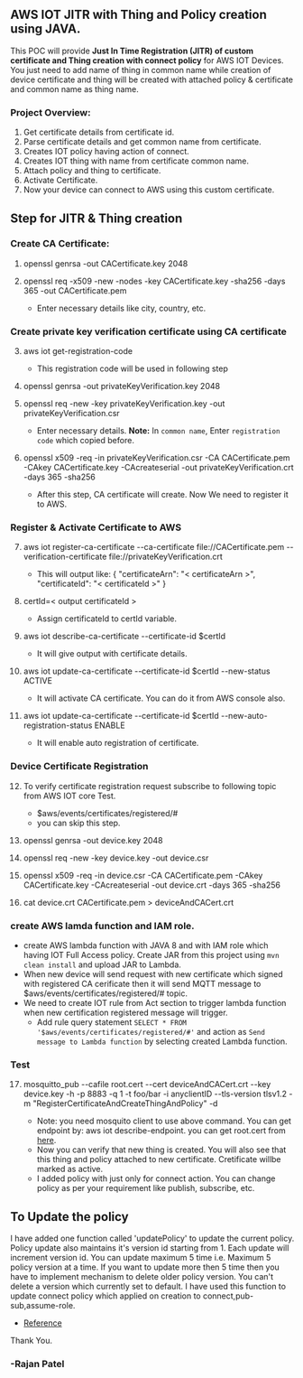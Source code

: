 ## AWS IOT JITR with Thing and Policy creation using JAVA.
This POC will provide **Just In Time Registration (JITR) of custom certificate and Thing creation with connect policy** for AWS IOT Devices. You just need to add name of thing in common name while creation of device certificate and thing will be created with attached policy & certificate and common name as thing name.

### Project Overview: ###
1. Get certificate details from certificate id.
2. Parse certificate details and get common name from certificate.
3. Creates IOT policy having action of connect. 
4. Creates IOT thing with name from certificate common name.
5. Attach policy and thing to certificate.
6. Activate Certificate.
7. Now your device can connect to AWS using this custom certificate.

## Step for JITR & Thing creation
### Create CA Certificate:
1. openssl genrsa -out CACertificate.key 2048

2. openssl req -x509 -new -nodes -key CACertificate.key -sha256 -days 365 -out CACertificate.pem
   - Enter necessary details like city, country, etc.

### Create private key verification certificate using CA certificate
3. aws iot get-registration-code
   - This registration code will be used in following step

4. openssl genrsa -out privateKeyVerification.key 2048

5. openssl req -new -key privateKeyVerification.key -out privateKeyVerification.csr
   - Enter necessary details. **Note:** In `common name`, Enter `registration code` which copied before.

6. openssl x509 -req -in privateKeyVerification.csr -CA CACertificate.pem -CAkey CACertificate.key -CAcreateserial -out privateKeyVerification.crt -days 365 -sha256
   - After this step, CA certificate will create. Now We need to register it to AWS.

### Register & Activate Certificate to AWS
7. aws iot register-ca-certificate --ca-certificate file://CACertificate.pem --verification-certificate file://privateKeyVerification.crt
   - This will output like: 
	{
	    "certificateArn": "< certificateArn >",
	    "certificateId": "< certificateId >"
	}

8. certId=< output certificateId >
	- Assign certificateId to certId variable.

9. aws iot describe-ca-certificate --certificate-id $certId
	- It will give output with certificate details.

10. aws iot update-ca-certificate --certificate-id $certId --new-status ACTIVE
	- It will activate CA certificate. You can do it from AWS console also.

11. aws iot update-ca-certificate --certificate-id  $certId --new-auto-registration-status ENABLE
	- It will enable auto registration of certificate.

### Device Certificate Registration
12. To verify certificate registration request subscribe to following topic from AWS IOT core Test.
	- $aws/events/certificates/registered/#
	- you can skip this step.

13. openssl genrsa -out device.key 2048
14. openssl req -new -key device.key -out device.csr
15. openssl x509 -req -in device.csr -CA CACertificate.pem -CAkey CACertificate.key -CAcreateserial -out device.crt -days 365 -sha256
16. cat device.crt CACertificate.pem > deviceAndCACert.crt

### create AWS lamda function and IAM role.
- create AWS lambda function with JAVA 8 and with IAM role which having IOT Full Access policy. Create JAR from this project using `mvn clean install` and upload JAR to Lambda.   
- When new device will send request with new certificate which signed with registered CA cerificate then it will send MQTT message to $aws/events/certificates/registered/# topic.
- We need to create IOT rule from Act section to trigger lambda function when new certification registered message will trigger. 
	- Add rule query statement `SELECT * FROM '$aws/events/certificates/registered/#'` and action as `Send message to Lambda function` by selecting created Lambda function.

### Test
17. mosquitto_pub --cafile root.cert --cert deviceAndCACert.crt --key device.key -h <aws-endpoint> -p 8883 -q 1 -t  foo/bar -i  anyclientID --tls-version tlsv1.2 -m "RegisterCertificateAndCreateThingAndPolicy" -d
	- Note: you need mosquito client to use above command. You can get endpoint by: aws iot describe-endpoint. you can get root.cert from [here](https://www.amazontrust.com/repository/AmazonRootCA1.pem). 
	- Now you can verify that new thing is created. You will also see that this thing and policy attached to new certificate. Cretificate willbe marked as active.
	- I added policy with just only for connect action. You can change policy as per your requirement like publish, subscribe, etc.

## To Update the policy
I have added one function called 'updatePolicy' to update the current policy. Policy update also maintains it's version id starting from 1. Each update will increment version id. You can update maximum 5 time i.e. Maximum 5 policy version at a time. If you want to update more then 5 time then you have to implement mechanism to delete older policy version. You can't delete a version which currently set to default. 
I have used this function to update connect policy which applied on creation to connect,pub-sub,assume-role.

- [Reference](https://aws.amazon.com/blogs/iot/just-in-time-registration-of-device-certificates-on-aws-iot/)

Thank You.
### -Rajan Patel
